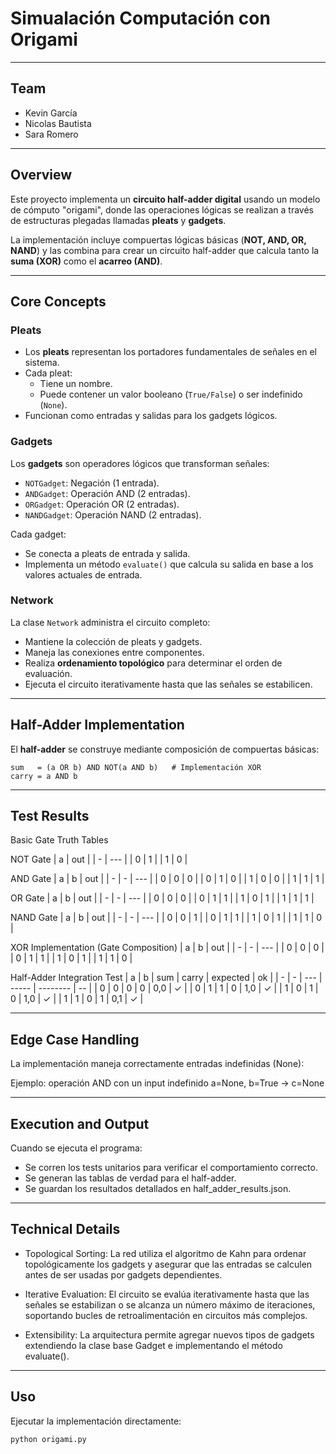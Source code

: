# Simualación Computación con Origami

---

## Team
- Kevin García
- Nicolas Bautista
- Sara Romero

--- 

## Overview
Este proyecto implementa un **circuito half-adder digital** usando un modelo de cómputo "origami", donde las operaciones lógicas se realizan a través de estructuras plegadas llamadas **pleats** y **gadgets**.  

La implementación incluye compuertas lógicas básicas (**NOT, AND, OR, NAND**) y las combina para crear un circuito half-adder que calcula tanto la **suma (XOR)** como el **acarreo (AND)**.

---

## Core Concepts

### Pleats
- Los **pleats** representan los portadores fundamentales de señales en el sistema.  
- Cada pleat:
  - Tiene un nombre.  
  - Puede contener un valor booleano (`True/False`) o ser indefinido (`None`).  
- Funcionan como entradas y salidas para los gadgets lógicos.  

### Gadgets
Los **gadgets** son operadores lógicos que transforman señales:  

- `NOTGadget`: Negación (1 entrada).  
- `ANDGadget`: Operación AND (2 entradas).  
- `ORGadget`: Operación OR (2 entradas).  
- `NANDGadget`: Operación NAND (2 entradas).  

Cada gadget:
- Se conecta a pleats de entrada y salida.  
- Implementa un método `evaluate()` que calcula su salida en base a los valores actuales de entrada.  

### Network
La clase `Network` administra el circuito completo:  

- Mantiene la colección de pleats y gadgets.  
- Maneja las conexiones entre componentes.  
- Realiza **ordenamiento topológico** para determinar el orden de evaluación.  
- Ejecuta el circuito iterativamente hasta que las señales se estabilicen.  

---

## Half-Adder Implementation

El **half-adder** se construye mediante composición de compuertas básicas:

```text
sum   = (a OR b) AND NOT(a AND b)   # Implementación XOR
carry = a AND b
```

--- 

## Test Results
Basic Gate Truth Tables

NOT Gate
| a | out |
| - | --- |
| 0 | 1   |
| 1 | 0   |

AND Gate
| a | b | out |
| - | - | --- |
| 0 | 0 | 0   |
| 0 | 1 | 0   |
| 1 | 0 | 0   |
| 1 | 1 | 1   |

OR Gate
| a | b | out |
| - | - | --- |
| 0 | 0 | 0   |
| 0 | 1 | 1   |
| 1 | 0 | 1   |
| 1 | 1 | 1   |

NAND Gate
| a | b | out |
| - | - | --- |
| 0 | 0 | 1   |
| 0 | 1 | 1   |
| 1 | 0 | 1   |
| 1 | 1 | 0   |

XOR Implementation (Gate Composition)
| a | b | out |
| - | - | --- |
| 0 | 0 | 0   |
| 0 | 1 | 1   |
| 1 | 0 | 1   |
| 1 | 1 | 0   |

Half-Adder Integration Test
| a | b | sum | carry | expected | ok |
| - | - | --- | ----- | -------- | -- |
| 0 | 0 | 0   | 0     | 0,0      | ✓  |
| 0 | 1 | 1   | 0     | 1,0      | ✓  |
| 1 | 0 | 1   | 0     | 1,0      | ✓  |
| 1 | 1 | 0   | 1     | 0,1      | ✓  |

---

## Edge Case Handling
La implementación maneja correctamente entradas indefinidas (None):

Ejemplo: operación AND con un input indefinido
a=None, b=True → c=None

--- 

## Execution and Output
Cuando se ejecuta el programa:
- Se corren los tests unitarios para verificar el comportamiento correcto.
- Se generan las tablas de verdad para el half-adder.
- Se guardan los resultados detallados en half_adder_results.json.

---

## Technical Details
- Topological Sorting: La red utiliza el algoritmo de Kahn para ordenar topológicamente los gadgets y asegurar que las entradas se calculen antes de ser usadas por gadgets dependientes.

- Iterative Evaluation: El circuito se evalúa iterativamente hasta que las señales se estabilizan o se alcanza un número máximo de iteraciones, soportando bucles de retroalimentación en circuitos más complejos.

- Extensibility: La arquitectura permite agregar nuevos tipos de gadgets extendiendo la clase base Gadget e implementando el método evaluate().

--- 

## Uso
Ejecutar la implementación directamente:

```python
python origami.py
```
